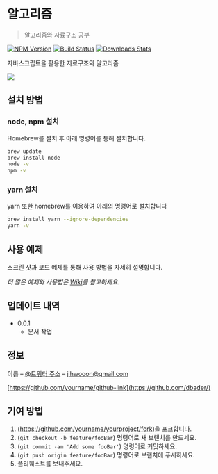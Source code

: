 # 알고리즘
> 알고리즘와 자료구조 공부

[![NPM Version][npm-image]][npm-url]
[![Build Status][travis-image]][travis-url]
[![Downloads Stats][npm-downloads]][npm-url]

자바스크립트을 활용한 자료구조와 알고리즘

![](../header.png)

## 설치 방법
### node, npm 설치

Homebrew를 설치 후 아래 명령어를 통해 설치합니다.
```sh
brew update
brew install node
node -v
npm -v
```

### yarn 설치
yarn 또한 homebrew를 이용하여 아래의 명령어로 설치합니다

```sh
brew install yarn --ignore-dependencies
yarn -v
```

## 사용 예제

스크린 샷과 코드 예제를 통해 사용 방법을 자세히 설명합니다.

_더 많은 예제와 사용법은 [Wiki][wiki]를 참고하세요._



## 업데이트 내역

* 0.0.1
    * 문서 작업

## 정보

이름 – [@트위터 주소](https://twitter.com/jihwooon_92) – jihwooon@gmail.com


[https://github.com/yourname/github-link](https://github.com/dbader/)

## 기여 방법

1. (<https://github.com/yourname/yourproject/fork>)을 포크합니다.
2. (`git checkout -b feature/fooBar`) 명령어로 새 브랜치를 만드세요.
3. (`git commit -am 'Add some fooBar'`) 명령어로 커밋하세요.
4. (`git push origin feature/fooBar`) 명령어로 브랜치에 푸시하세요. 
5. 풀리퀘스트를 보내주세요.

<!-- Markdown link & img dfn's -->
[npm-image]: https://img.shields.io/npm/v/datadog-metrics.svg?style=flat-square
[npm-url]: https://npmjs.org/package/datadog-metrics
[npm-downloads]: https://img.shields.io/npm/dm/datadog-metrics.svg?style=flat-square
[travis-image]: https://img.shields.io/travis/dbader/node-datadog-metrics/master.svg?style=flat-square
[travis-url]: https://travis-ci.org/dbader/node-datadog-metrics
[wiki]: https://github.com/yourname/yourproject/wiki
